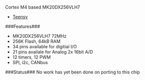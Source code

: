 Cortex M4 based MK20DX256VLH7
* [Teensy](http://www.pjrc.com/teensy/teensy31.html)

###Features###
* MK20DX256VLH7 72MHz
* 256K Flash, 64kB RAM
* 34 pins available for digitial  I/O
* 21 pins availale for Analog 2x 16bit A/D
* 12 timers, 12 PWM
* SPI, i2c, CANbus

###Status###
No work has yet been done on porting to this chip